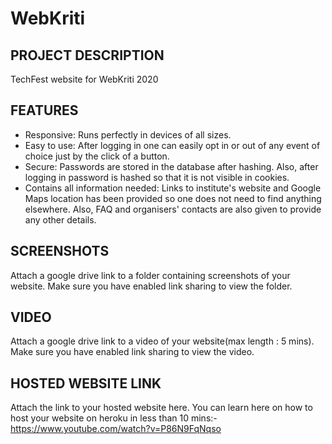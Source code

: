 # WebKriti

## PROJECT DESCRIPTION

TechFest website for WebKriti 2020

## FEATURES

- Responsive: Runs perfectly in devices of all sizes.
- Easy to use: After logging in one can easily opt in or out of any event of choice just by the click of a button.
- Secure: Passwords are stored in the database after hashing. Also, after logging in password is hashed so that it is not visible in cookies.
- Contains all information needed: Links to institute's website and Google Maps location has been provided so one does not need to find anything elsewhere. Also, FAQ and organisers' contacts are also given to provide any other details.

## SCREENSHOTS

Attach a google drive link to a folder containing screenshots of your website. Make sure you have enabled link sharing to view the folder.

## VIDEO

Attach a google drive link to a video of your website(max length : 5 mins). Make sure you have enabled link sharing to view the video.

## HOSTED WEBSITE LINK

Attach the link to your hosted website here. You can learn here on how to host your website on heroku in less than 10 mins:- https://www.youtube.com/watch?v=P86N9FqNqso
